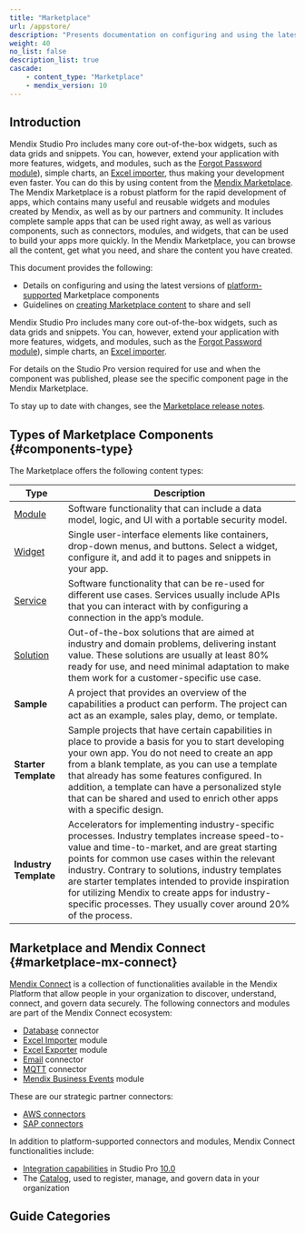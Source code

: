 ```yaml
---
title: "Marketplace"
url: /appstore/
description: "Presents documentation on configuring and using the latest versions of platform-supported components."
weight: 40
no_list: false 
description_list: true 
cascade:
    - content_type: "Marketplace"
    - mendix_version: 10
---
```


## Introduction

Mendix Studio Pro includes many core out-of-the-box widgets, such as data grids and snippets. You can, however, extend your application with more features, widgets, and modules, such as the [Forgot Password module](https://marketplace.mendix.com/link/component/1296/)), simple charts, an [Excel importer](https://marketplace.mendix.com/link/component/1296/), thus making your development even faster. You can do this by using content from the [Mendix Marketplace](https://marketplace.mendix.com/). The Mendix Marketplace is a robust platform for the rapid development of apps, which contains many useful and reusable widgets and modules created by Mendix, as well as by our partners and community. It includes complete sample apps that can be used right away, as well as various components, such as connectors, modules, and widgets, that can be used to build your apps more quickly. In the Mendix Marketplace, you can browse all the content, get what you need, and share the content you have created.

This document provides the following:

* Details on configuring and using the latest versions of [platform-supported](/appstore/marketplace-content-support/#category) Marketplace components
* Guidelines on [creating Marketplace content](/appstore/creating-content/) to share and sell

Mendix Studio Pro includes many core out-of-the-box widgets, such as data grids and snippets. You can, however, extend your application with more features, widgets, and modules, such as the [Forgot Password module](https://marketplace.mendix.com/link/component/1296/)), simple charts, an [Excel importer](https://marketplace.mendix.com/link/component/1296/). 

For details on the Studio Pro version required for use and when the component was published, please see the specific component page in the Mendix Marketplace.  

To stay up to date with changes, see the [Marketplace release notes](/releasenotes/marketplace/).

## Types of Marketplace Components {#components-type}

The Marketplace offers the following content types: 

| Type                              | Description                                                  |
| --------------------------------- | ------------------------------------------------------------ |
| [Module](/appstore/modules/)      | Software functionality that can include a data model, logic, and UI with a portable security model. |
| [Widget](/appstore/widgets/)      | Single user-interface elements like containers, drop-down menus, and buttons. Select a widget, configure it, and add it to pages and snippets in your app. |
| [Service](/appstore/services/)                       | Software functionality that can be re-used for different use cases. Services usually include APIs that you can interact with by configuring a connection in the app’s module. |
| [Solution](/appstore/creating-content/sol-solutions-guide/) | Out-of-the-box solutions that are aimed at industry and domain problems, delivering instant value. These solutions are usually at least 80% ready for use, and need minimal adaptation to make them work for a customer-specific use case. |
| **Sample**                        | A project that provides an overview of the capabilities a product can perform. The project can act as an example, sales play, demo, or template. |
| **Starter Template**              | Sample projects that have certain capabilities in place to provide a basis for you to start developing your own app. You do not need to create an app from a blank template, as you can use a template that already has some features configured. In addition, a template can have a personalized style that can be shared and used to enrich other apps with a specific design. |
| **Industry Template**             | Accelerators for implementing industry-specific processes. Industry templates increase speed-to-value and time-to-market, and are great starting points for common use cases within the relevant industry. Contrary to solutions, industry templates are starter templates intended to provide inspiration for utilizing Mendix to create apps for industry-specific processes. They usually cover around 20% of the process. |

## Marketplace and Mendix Connect {#marketplace-mx-connect}

[Mendix Connect](https://www.mendix.com/data-hub/) is a collection of functionalities available in the Mendix Platform that allow people in your organization to discover, understand, connect, and govern data securely. The following connectors and modules are part of the Mendix Connect ecosystem:

* [Database](/appstore/modules/database-connector/) connector
* [Excel Importer](/appstore/modules/excel-importer/) module
* [Excel Exporter](/appstore/modules/excel-exporter/) module
* [Email](/appstore/modules/email-connector/) connector
* [MQTT](/appstore/modules/mqtt/) connector
* [Mendix Business Events](/appstore/services/business-events/) module

These are our strategic partner connectors:

* [AWS connectors](/appstore/aws-modules/)
* [SAP connectors](/partners/sap/)

In addition to platform-supported connectors and modules, Mendix Connect functionalities include:

* [Integration capabilities](/refguide/integration/#integration-mx-connect) in Studio Pro [10.0](/releasenotes/studio-pro/10.0/)
* The [Catalog](/catalog/#catalog-mx-connect), used to register, manage, and govern data in your organization

## Guide Categories
